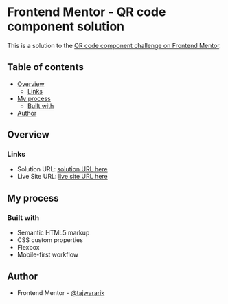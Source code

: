 # Frontend Mentor - QR code component solution

This is a solution to the [QR code component challenge on Frontend Mentor](https://www.frontendmentor.io/challenges/qr-code-component-iux_sIO_H). 

## Table of contents

- [Overview](#overview) 
  - [Links](#links)
- [My process](#my-process)
  - [Built with](#built-with)
- [Author](#author)

## Overview

### Links

- Solution URL: [solution URL here](https://github.com/tajwararik/Frontend-Mentor-Challenge-1)
- Live Site URL: [live site URL here](https://tajwararik.github.io/Frontend-Mentor-Challenge-1/)

## My process

### Built with

- Semantic HTML5 markup
- CSS custom properties
- Flexbox
- Mobile-first workflow

## Author

- Frontend Mentor - [@tajwararik](https://www.frontendmentor.io/profile/tajwararik)
